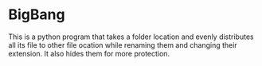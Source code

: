# BigBang
This is a python program that takes a folder location and evenly distributes all its file to other file ocation while renaming them and changing their extension. It also hides them for more protection. 

